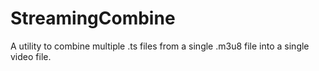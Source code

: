 StreamingCombine
================

A utility to combine multiple .ts files from a single .m3u8 file into a single video file.
